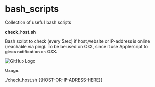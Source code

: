 # bash_scripts
Collection of usefull bash scripts



**check_host.sh**

Bash script to check (every 5sec) if host,website or IP-address is online (reachable via ping). 
To be be used on OSX, since it use Applescript to gives notification on OSX.

![GitHub Logo](/images/logo.png)

Usage: 

./check_host.sh {{HOST-OR-IP-ADRESS-HERE}}
